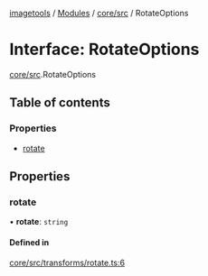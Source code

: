 [imagetools](../README.md) / [Modules](../modules.md) / [core/src](../modules/core_src.md) / RotateOptions

# Interface: RotateOptions

[core/src](../modules/core_src.md).RotateOptions

## Table of contents

### Properties

- [rotate](core_src.RotateOptions.md#rotate)

## Properties

### rotate

• **rotate**: `string`

#### Defined in

[core/src/transforms/rotate.ts:6](https://github.com/JonasKruckenberg/imagetools/blob/6842c73/packages/core/src/transforms/rotate.ts#L6)

